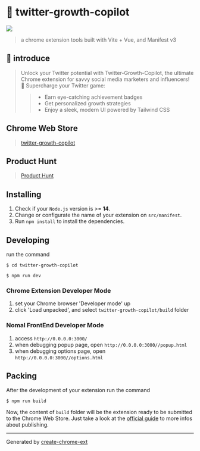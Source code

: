 # 👋 twitter-growth-copilot

<a href="https://www.buymeacoffee.com/xiaoxianbeq"><img src="https://img.buymeacoffee.com/button-api/?text=Buy me a coffee&emoji=&slug=xiaoxianbeq&button_colour=FFDD00&font_colour=000000&font_family=Cookie&outline_colour=000000&coffee_colour=ffffff" /></a>

> a chrome extension tools built with Vite + Vue, and Manifest v3

## 👋 introduce
> Unlock your Twitter potential with Twitter-Growth-Copilot, the ultimate Chrome extension for savvy social media marketers and influencers!
> 🚀 Supercharge your Twitter game:
>> - Earn eye-catching achievement badges
>> - Get personalized growth strategies
>> - Enjoy a sleek, modern UI powered by Tailwind CSS

## Chrome Web Store
> [twitter-growth-copilot](https://chromewebstore.google.com/detail/twitter-growth-copilot/eiijfghjjafhjnodcgdkjgkpnlgmdgik)

## Product Hunt
> [Product Hunt](https://www.producthunt.com/posts/twitter-growth-copilot/launch-day)

## Installing

1. Check if your `Node.js` version is >= **14**.
2. Change or configurate the name of your extension on `src/manifest`.
3. Run `npm install` to install the dependencies.

## Developing

run the command

```shell
$ cd twitter-growth-copilot

$ npm run dev
```

### Chrome Extension Developer Mode

1. set your Chrome browser 'Developer mode' up
2. click 'Load unpacked', and select `twitter-growth-copilot/build` folder

### Nomal FrontEnd Developer Mode

1. access `http://0.0.0.0:3000/`
2. when debugging popup page, open `http://0.0.0.0:3000//popup.html`
3. when debugging options page, open `http://0.0.0.0:3000//options.html`

## Packing

After the development of your extension run the command

```shell
$ npm run build
```

Now, the content of `build` folder will be the extension ready to be submitted to the Chrome Web Store. Just take a look at the [official guide](https://developer.chrome.com/webstore/publish) to more infos about publishing.

---

Generated by [create-chrome-ext](https://github.com/guocaoyi/create-chrome-ext)
